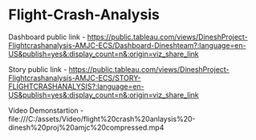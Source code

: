# Flight-Crash-Analysis

Dashboard public link - https://public.tableau.com/views/DineshProject-Flightcrashanalysis-AMJC-ECS/Dashboard-Dineshteam?:language=en-US&publish=yes&:display_count=n&:origin=viz_share_link

Story public link - https://public.tableau.com/views/DineshProject-Flightcrashanalysis-AMJC-ECS/STORY-FLIGHTCRASHANALYSIS?:language=en-US&publish=yes&:display_count=n&:origin=viz_share_link

Video Demonstartion - file:///C:/assets/Video/flight%20crash%20anlaysis%20-dinesh%20proj%20amjc%20compressed.mp4
